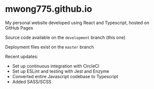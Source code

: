 # mwong775.github.io
My personal website developed using React and Typescript, hosted on GitHub Pages

Source code available on the `development` branch (this one)

Deployment files exist on the `master` branch

Recent updates:
* Set up continuous integration with CircleCI
* Set up ESLint and testing with Jest and Enzyme
* Converted entire Javascript codebase to Typescript
* Added SASS/SCSS
